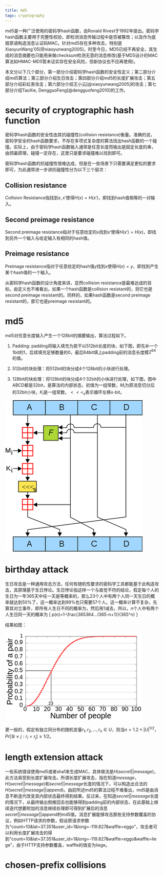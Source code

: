 ```yaml
---
title: md5
tags: cryptography
---
```


md5是一种广泛使用的密码学hash函数，由Ronald Rivest于1992年提出。密码学hash函数主要用于完整性校验，即检测消息传输过程中是否被篡改；以及作为底层原语构造消息认证码MAC。针对md5存在多种攻击，特别是XiaoyunWang'05[@xiaoyunwang2005]，时至今日，MD5已经不再安全，其生成的消息摘要也只能用来做checksum检测无意的消息修改(基于MD5设计的MAC算法如HMAC-MD5暂未证实存在安全风险，但新协议也不应再使用)。

本文分以下几个部分，第一部分介绍密码学hash函数的安全性定义；第二部分介绍md5算法；第三部分介绍生日攻击；第四部分介绍md5的长度扩展攻击；第五部分介绍彩虹表攻击；第六部分介绍王小云[@xiaoyunwang2005]的攻击；第七部分介绍TaoXie, DengguoFeng[@dengguofeng2010]的工作。

# security of cryptographic hash function

密码学hash函数的安全性由其抗碰撞性(collision resistance)衡量。准确的说，密码学安全的hash函数要求，不存在多项式复杂度的算法找出hash函数的一个碰撞。实际上，由于密码学hash函数输入通常是任意长度而输出是固定长度的串，由鸽巢原理，碰撞一定存在，这里只是要求碰撞难以找到即可。

密码学hash函数的抗碰撞性很难达成，但是在一些场景下只需要满足更松的要求即可，为此通常进一步讲抗碰撞性分为以下三个层次：

## Collision resistance

Collision Resistance指找到$x, x'$使得$H(x)=H(x')$，即找到hash值相等的一对输入。

## Second preimage resistance

Second preimage resistance指对于任意给定的$x$找到$x'$使得$H(x')=H(x)$，即找到另外一个输入与给定输入有相同的hash值。

## Preimage resistance

Preimage resistance指对于任意给定的hash值$y$找到$x$使得$H(x)=y$，即找到产生某个hash值的一个输入。

从密码学hash函数的设计角度来讲，显然collision resistance是最难达成的目标。由定义也不难看出，如果一个hash函数是collision resistant的，则它也是second preimage resistant的。同样的，如果hash函数是second preimage resistant的，那它也是preimage resistant的。

# md5

md5对任意长度输入产生一个128bit的摘要输出，算法过程如下。

1. Padding: padding将输入填充为若干以512bit长度的块，如下图，即先补一个1bit的1，后续填充足够数量的0，最后64bit填上padding前的消息长度模$2^64$的值。

2. 512bit的块处理：将512bit的块分成4个128bit的小块进行处理。

3. 128bit的块处理：将128bit的块分成4个32bit的小块进行处理，如下图，图中ABCD都是32bit，是算法的内部状态，初值为一组常数，$M_i$为原消息切分后的32bit小块，$K_i$是一组常数，$<<<_s$表示循环左移$s$-bit。

![md5-main-algorithm](/files/MD5_algorithm_wiki.png)

# birthday attack

生日攻击是一种通用攻击方法，任何有随机性要求的密码学工具都能基于此构造攻击，其原理基于生日悖论。生日悖论指这样一个与直觉不符的结论，假定每个人的生日为一年365天中任一天是等概率的，那么23个人中有两个人同一天生日的概率就达到50%了，这一概率达到99%也只需要57个人。这一概率计算不复杂，先算其对立事件，即所有人生日不同的概率为，然后用1减去，所以，$n$个人中有两个人生日同一天的概率为
\[ p(n)=1-\frac{365*364...*(365-n+1)}{365^n} \]

结果如图：

![birthday-paradox](/files/Birthday_Paradox.png)

更一般的，假定有独立同分布的随机变量$r_1, r_2,...,r_n\in U$，则当$n=1.2\times |U|^{1/2}$，$Pr[\exists i\neq j: r_i=r_j]\ge 1/2$。

# length extension attack

一些系统错误使用md5或者sha1来生成MAC，具体做法是$H(secret||message)$，此方法易受到长度扩展攻击。所谓长度扩展攻击，指在知道$message$，$H(secret||message)$和$secret||message$长度的情况下，可以构造出合法的$H(secret||message||append)$。由前所述md5的算法过程不难看出，md5是由消息不断迭代改变其内部状态最终得到结果。反过来，在知道$secret||message$长度的情况下，从最终输出倒推回去也能够得到padding前的内部状态，在此基础上继续迭代想要附加的消息继续处理即可得到扩展后的消息$secret||message||append$的md5值。消息扩展能够攻击那些支持参数覆盖的协议，例如HTTP请求的参数，假设原请求参数为"count=10&lat=37.351&user_id=1&long=-119.827&waffle=eggo"，攻击者可以利用长度扩展攻击的得到"count=10&lat=37.351&user_id=1&long=-119.827&waffle=eggo&waffle=liege"，由于HTTP支持参数覆盖，waffle的值变为liege。

# chosen-prefix collisions
